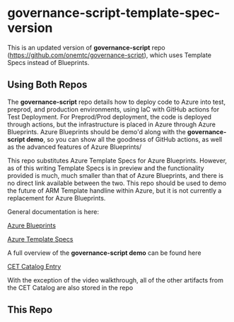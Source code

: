 # governance-script-template-spec-version

This is an updated version of **governance-script** repo (https://github.com/onemtc/governance-script), which uses Template Specs instead of Blueprints. 

## Using Both Repos

The **governance-script** repo details how to deploy code to Azure into test, preprod, and production environments, using IaC with GitHub actions for Test Deployment.  For Preprod/Prod deployment, the code is deployed through actions, but the infrastructure is placed in Azure through Azure Blueprints.  Azure Blueprints should be demo'd along with the **governance-script demo**, so you can show all the goodness of GitHub actions, as well as the advanced features of Azure Blueprints/

This repo substitutes Azure Template Specs for Azure Blueprints.  However, as of this writing Template Specs is in preview and the functionality provided is much, much smaller than that of Azure Blueprints, and there is no direct link available between the two.  This repo should be used to demo the future of ARM Template handline within Azure, but it is not currently a replacement for Azure Blueprints.

General documentation is here:

[Azure Blueprints](https://docs.microsoft.com/en-us/azure/governance/blueprints/overview)

[Azure Template Specs](https://docs.microsoft.com/en-us/azure/azure-resource-manager/templates/template-specs?tabs=azure-powershell)

A full overview of the **governance-script demo** can be found here 

[CET Catalog Entry](https://microsoft.sharepoint.com/teams/cecontent/SitePages/Azure%20Environment%20Governance%20with%20GitHub%20and%20Azure%20Blueprints.aspx)

With the exception of the video walkthrough, all of the other artifacts from the CET Catalog are also stored in the repo

## This Repo
